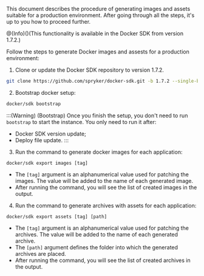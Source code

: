 This document describes the procedure of generating images and assets suitable for a production environment. After going through all the steps, it's up to you how to proceed further.

@(Info)()(This functionality is available in the Docker SDK from version 1.7.2.)

Follow the steps to generate Docker images and assests for a production environment:

1. Clone or update the Docker SDK repository to version 1.7.2. 

```bash
git clone https://github.com/spryker/docker-sdk.git -b 1.7.2 --single-branch docker
```

2. Bootstrap docker setup:

```bash
docker/sdk bootstrap
```
:::(Warning) (Bootstrap)
Once you finish the setup, you don't need to run `bootstrap` to start the instance. You only need to run it after:
* Docker SDK version update;
* Deploy file update.
:::
3. Run the command to generate docker images for each application:

```
docker/sdk export images [tag]
```

* The `[tag]` argument is an alphanumerical value used for patching the images. The value will be added to the name of each generated image.
* After running the command, you will see the list of created images in the output.

4. Run the command to generate archives with assets for each application:

```
docker/sdk export assets [tag] [path]
```

* The `[tag]` argument is an alphanumerical value used for patching the archives. The value will be added to the name of each generated archive.
* The `[path]` argument defines the folder into which the generated archives are placed.
* After running the command, you will see the list of created archives in the output.